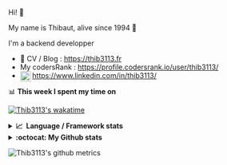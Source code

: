 Hi! 👋

My name is Thibaut, alive since 1994 🍷

I'm a backend developper

-   📝 CV / Blog : https://thib3113.fr
-   My codersRank : https://profile.codersrank.io/user/thib3113/
-   <a href="https://www.linkedin.com/in/thib3113/"><img align="left" alt="Thib3113's Linkedin" width="21px" src="https://raw.githubusercontent.com/peterthehan/peterthehan/master/assets/linkedin.svg" /></a> https://www.linkedin.com/in/thib3113/

📊 **This week I spent my time on**

[![Thib3113's wakatime](https://github-readme-stats.vercel.app/api/wakatime?username=thib3113&layout=default&theme=dracula&langs_count=6&hide_title=true&hide_border=true)](https://wakatime.com/@thib3113)

<details>
  <summary><b>📈&nbsp;&nbsp;Language&nbsp;/&nbsp;Framework stats</b></summary>
  <br/>  
  <a href='https://profile.codersrank.io/user/thib3113/'>
  <img src='http://cr-skills-chart-widget.azurewebsites.net/api/api?username=thib3113&padding=30&skills=php,batchfile,javascript,less,mysql,reactjs,scss,shell,typescript,vue'>
  </a>
</details>

<details>
  <summary><b>:octocat: My Github stats</b></summary>
  <br/>  
  
  <img src="https://github-readme-stats.vercel.app/api?username=thib3113&theme=dracula&show_icons=true&" alt="Thib3113's GitHub stats" />

<!--START_SECTION:activity-->

1. 🚀 Published release [crowdsec-client/v0.1.0](https://github.com/thib3113/node-crowdsec/releases/tag/crowdsec-client/v0.1.0) in [thib3113/node-crowdsec](https://github.com/thib3113/node-crowdsec)
2. 🎉 Merged PR [#8](https://github.com/thib3113/node-crowdsec/pull/8) in [thib3113/node-crowdsec](https://github.com/thib3113/node-crowdsec)
3. 💪 Opened PR [#8](https://github.com/thib3113/node-crowdsec/pull/8) in [thib3113/node-crowdsec](https://github.com/thib3113/node-crowdsec)
4. 🎉 Merged PR [#625](https://github.com/thib3113/unifi-client/pull/625) in [thib3113/unifi-client](https://github.com/thib3113/unifi-client)
5. 🎉 Merged PR [#624](https://github.com/thib3113/unifi-client/pull/624) in [thib3113/unifi-client](https://github.com/thib3113/unifi-client)
 <!--END_SECTION:activity-->

</details>

![Thib3113's github metrics](https://gist.githubusercontent.com/thib3113/83a96e16f8bca103f1b0e376186c66ec/raw/github-metrics.svg)
